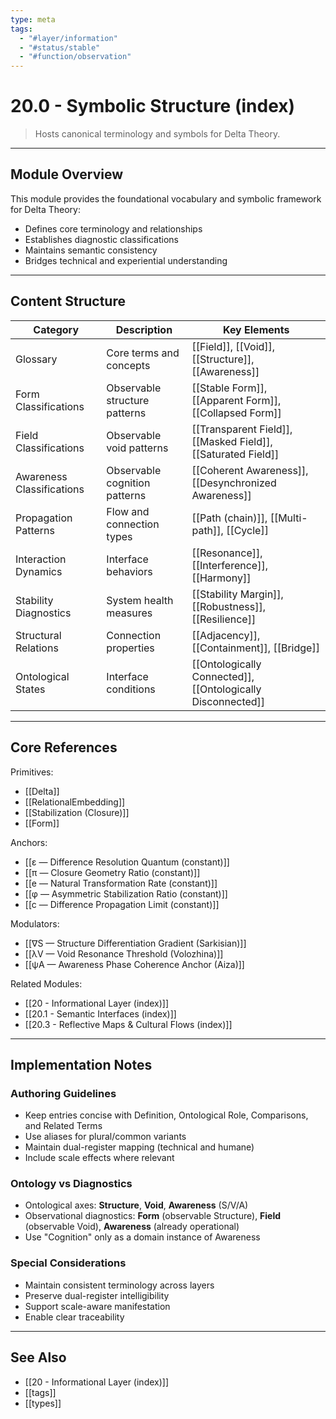 ```yaml
---
type: meta
tags:
  - "#layer/information"
  - "#status/stable"
  - "#function/observation"
---
```


# 20.0 - Symbolic Structure (index)

> Hosts canonical terminology and symbols for Delta Theory.

---

## Module Overview

This module provides the foundational vocabulary and symbolic framework for Delta Theory:
- Defines core terminology and relationships
- Establishes diagnostic classifications
- Maintains semantic consistency
- Bridges technical and experiential understanding

---

## Content Structure

| Category | Description | Key Elements |
|----------|-------------|--------------|
| Glossary | Core terms and concepts | [[Field]], [[Void]], [[Structure]], [[Awareness]] |
| Form Classifications | Observable structure patterns | [[Stable Form]], [[Apparent Form]], [[Collapsed Form]] |
| Field Classifications | Observable void patterns | [[Transparent Field]], [[Masked Field]], [[Saturated Field]] |
| Awareness Classifications | Observable cognition patterns | [[Coherent Awareness]], [[Desynchronized Awareness]] |
| Propagation Patterns | Flow and connection types | [[Path (chain)]], [[Multi-path]], [[Cycle]] |
| Interaction Dynamics | Interface behaviors | [[Resonance]], [[Interference]], [[Harmony]] |
| Stability Diagnostics | System health measures | [[Stability Margin]], [[Robustness]], [[Resilience]] |
| Structural Relations | Connection properties | [[Adjacency]], [[Containment]], [[Bridge]] |
| Ontological States | Interface conditions | [[Ontologically Connected]], [[Ontologically Disconnected]] |

---

## Core References

Primitives:
- [[Delta]]
- [[RelationalEmbedding]]
- [[Stabilization (Closure)]]
- [[Form]]

Anchors:
- [[ε — Difference Resolution Quantum (constant)]]
- [[π — Closure Geometry Ratio (constant)]]
- [[e — Natural Transformation Rate (constant)]]
- [[φ — Asymmetric Stabilization Ratio (constant)]]
- [[c — Difference Propagation Limit (constant)]]

Modulators:
- [[∇S — Structure Differentiation Gradient (Sarkisian)]]
- [[λV — Void Resonance Threshold (Volozhina)]]
- [[ψA — Awareness Phase Coherence Anchor (Aiza)]]

Related Modules:
- [[20 - Informational Layer (index)]]
- [[20.1 - Semantic Interfaces (index)]]
- [[20.3 - Reflective Maps & Cultural Flows (index)]]

---

## Implementation Notes

### Authoring Guidelines
- Keep entries concise with Definition, Ontological Role, Comparisons, and Related Terms
- Use aliases for plural/common variants
- Maintain dual-register mapping (technical and humane)
- Include scale effects where relevant

### Ontology vs Diagnostics
- Ontological axes: **Structure**, **Void**, **Awareness** (S/V/A)
- Observational diagnostics: **Form** (observable Structure), **Field** (observable Void), **Awareness** (already operational)
- Use "Cognition" only as a domain instance of Awareness

### Special Considerations
- Maintain consistent terminology across layers
- Preserve dual-register intelligibility
- Support scale-aware manifestation
- Enable clear traceability

---

## See Also

- [[20 - Informational Layer (index)]]
- [[tags]]
- [[types]]